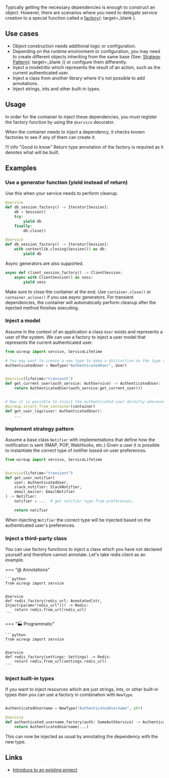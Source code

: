 Typically getting the necessary dependencies is enough to construct an object. However, there are scenarios
where you need to delegate service creation to a special function called a 
[factory](https://en.wikipedia.org/wiki/Factory_(object-oriented_programming)){: target=_blank }.

## Use cases

* Object construction needs additional logic or configuration.
* Depending on the runtime environment or configuration, you may need to create different objects 
inheriting from the same base (See: [Strategy Pattern](https://en.wikipedia.org/wiki/Strategy_pattern){: target=_blank }) or configure them differently. 
* Inject a model/dto which represents the result of an action, such as the current authenticated user.
* Inject a class from another library where it's not possible to add annotations.
* Inject strings, ints and other built-in types.

## Usage

In order for the container to inject these dependencies, you must register the factory function
by using the `@service` decorator.

When the container needs to inject a dependency, it checks known factories to see if any of them can create it.


!!! info "Good to know"
    Return type annotation of the factory is required as it denotes what will be built.

## Examples


### Use a generator function (yield instead of return)

Use this when your service needs to perform cleanup.

```python
@service
def db_session_factory() -> Iterator[Session]:
    db = Session()
    try:
        yield db
    finally:
        db.close()
```

```python
@service
def db_session_factory() -> Iterator[Session]:
    with contextlib.closing(Session()) as db:
        yield db
```

Async generators are also supported.
```python
async def client_session_factory() -> ClientSession:
    async with ClientSession() as sess:
        yield sess
```

Make sure to close the container at the end. Use `container.close()` or `container.aclose()` if you use async generators. For transient dependencies, the container will automatically perform cleanup after the injected method finishes executing.

### Inject a model

Assume in the context of an application a class `User` exists and represents a user of the system.
We can use a factory to inject a user model that represents the current authenticated user.

```python
from wireup import service, ServiceLifetime

# You may want to create a new type to make a distinction on the type of user this is.
AuthenticatedUser = NewType("AuthenticatedUser", User)


@service(lifetime="transient")
def get_current_user(auth_service: AuthService) -> AuthenticatedUser:
    return AuthenticatedUser(auth_service.get_current_user())


# Now it is possible to inject the authenticated user directly wherever it is necessary.
@wireup.inject_from_container(container)
def get_user_logs(user: AuthenticatedUser):
    ...
```

### Implement strategy pattern

Assume a base class `Notifier` with implementations that define how the notification is sent (IMAP, POP, WebHooks, etc.)
Given a user it is possible to instantiate the correct type of notifier based on user preferences.


```python
from wireup import service, ServiceLifetime


@service(lifetime="transient")
def get_user_notifier(
    user: AuthenticatedUser, 
    slack_notifier: SlackNotifier, 
    email_mailer: EmailNotifier
) -> Notifier:
    notifier = ...  # get notifier type from preferences.

    return notifier
```

When injecting `Notifier` the correct type will be injected based on the authenticated user's preferences.

### Inject a third-party class

You can use factory functions to inject a class which you have not declared yourself and therefore cannot annotate. 
Let's take redis client as an example. 

=== "@ Annotations"

    ```python
    from wireup import service


    @service
    def redis_factory(redis_url: Annotated[str, Inject(param="redis_url")]) -> Redis:
        return redis.from_url(redis_url)
    ```

=== "🏭 Programmatic"

    ```python
    from wireup import service


    @service
    def redis_factory(settings: Settings) -> Redis:
        return redis.from_url(settings.redis_url)
    ```


### Inject built-in types

If you want to inject resources which are just strings, ints, or other built-in types then you can use a factory in combination with `NewType`.


```python title="factories.py"

AuthenticatedUsername = NewType("AuthenticatedUsername", str)

@service
def authenticated_username_factory(auth: SomeAuthService) -> AuthenticatedUsername:
    return AuthenticatedUsername(...)
```

This can now be injected as usual by annotating the dependency with the new type.


## Links

* [Introduce to an existing project](introduce_to_an_existing_project.md)
